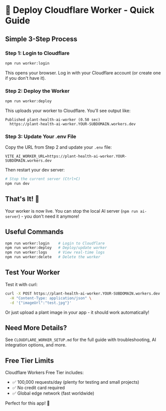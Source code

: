 # 🚀 Deploy Cloudflare Worker - Quick Guide

## Simple 3-Step Process

### Step 1: Login to Cloudflare
```bash
npm run worker:login
```
This opens your browser. Log in with your Cloudflare account (or create one if you don't have it).

### Step 2: Deploy the Worker
```bash
npm run worker:deploy
```
This uploads your worker to Cloudflare. You'll see output like:
```
Published plant-health-ai-worker (0.50 sec)
  https://plant-health-ai-worker.YOUR-SUBDOMAIN.workers.dev
```

### Step 3: Update Your .env File

Copy the URL from Step 2 and update your `.env` file:

```env
VITE_AI_WORKER_URL=https://plant-health-ai-worker.YOUR-SUBDOMAIN.workers.dev
```

Then restart your dev server:
```bash
# Stop the current server (Ctrl+C)
npm run dev
```

## That's It! 🎉

Your worker is now live. You can stop the local AI server (`npm run ai-server`) - you don't need it anymore!

## Useful Commands

```bash
npm run worker:login    # Login to Cloudflare
npm run worker:deploy   # Deploy/update worker
npm run worker:logs     # View real-time logs
npm run worker:delete   # Delete the worker
```

## Test Your Worker

Test it with curl:
```bash
curl -X POST https://plant-health-ai-worker.YOUR-SUBDOMAIN.workers.dev \
  -H "Content-Type: application/json" \
  -d '{"imageUrl":"test.jpg"}'
```

Or just upload a plant image in your app - it should work automatically!

## Need More Details?

See `CLOUDFLARE_WORKER_SETUP.md` for the full guide with troubleshooting, AI integration options, and more.

## Free Tier Limits

Cloudflare Workers Free Tier includes:
- ✅ 100,000 requests/day (plenty for testing and small projects)
- ✅ No credit card required
- ✅ Global edge network (fast worldwide)

Perfect for this app! 🌱
